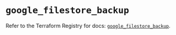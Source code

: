 # `google_filestore_backup`

Refer to the Terraform Registry for docs: [`google_filestore_backup`](https://registry.terraform.io/providers/hashicorp/google-beta/6.5.0/docs/resources/google_filestore_backup).
